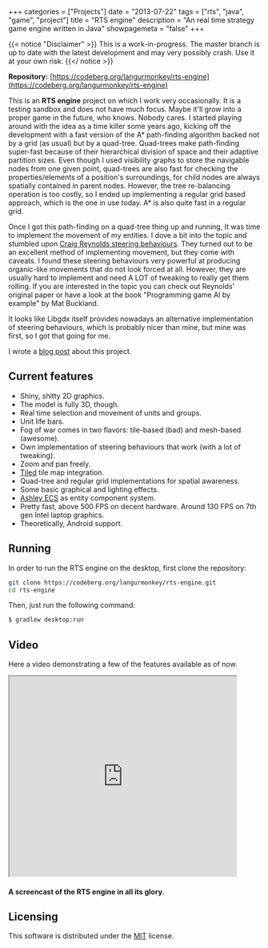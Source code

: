 +++
categories = ["Projects"]
date = "2013-07-22"
tags = ["rts", "java", "game", "project"]
title = "RTS engine"
description = "An real time strategy game engine written in Java"
showpagemeta = "false"
+++

{{< notice "Disclaimer" >}}
This is a work-in-progress. The master branch is up to date with the latest development and may very possibly crash. Use it at your own risk.
{{</ notice >}}

**Repository:** [https://codeberg.org/langurmonkey/rts-engine](https://codeberg.org/langurmonkey/rts-engine)

This is an **RTS engine** project on which I work very occasionally. It is a testing sandbox and does not have much focus. Maybe it'll grow into a proper game in the future, who knows. Nobody cares.
I started playing around with the idea as a time killer some years ago, kicking off the development with a fast version of the A* path-finding algorithm backed not by a grid (as usual) but by a quad-tree. Quad-trees make path-finding super-fast because of their hierarchical division of space and their adaptive partition sizes. Even though I used visibility graphs to store the navigable nodes from one given point, quad-trees are also fast for checking the properties/elements of a position's surroundings, for child nodes are always spatially contained in parent nodes. However, the tree re-balancing operation is too costly, so I ended up implementing a regular grid based approach, which is the one in use today. A* is also quite fast in a regular grid.

Once I got this path-finding on a quad-tree thing up and running, It was time to implement the movement of my entities. I dove a bit into the topic and stumbled upon [Craig Reynolds steering behaviours](http://www.red3d.com/cwr/papers/1999/gdc99steer.html). They turned out to be an excellent method of implementing movement, but they come with caveats. I found these steering behaviours very powerful at producing organic-like movements that do not look forced at all. However, they are usually hard to implement and need A LOT of tweaking to really get them rolling. If you are interested in the topic you can check out Reynolds' original paper or have a look at the book "Programming game AI by example" by Mat Buckland.

It looks like Libgdx itself provides nowadays an alternative implementation of steering behaviours, which is probably nicer than mine, but mine was first, so I got that going for me.

I wrote a [blog post](/blog/2013/rts-engine-preview) about this project.

## Current features
- Shiny, shitty 2D graphics.
- The model is fully 3D, though.
- Real time selection and movement of units and groups.
- Unit life bars.
- Fog of war comes in two flavors: tile-based (bad) and mesh-based (awesome).
- Own implementation of steering behaviours that work (with a lot of tweaking).
- Zoom and pan freely.
- [Tiled](https://www.mapeditor.org) tile map integration.
- Quad-tree and regular grid implementations for spatial awareness.
- Some basic graphical and lighting effects.
- [Ashley ECS](https://github.com/libgdx/ashley) as entity component system.
- Pretty fast, above 500 FPS on decent hardware. Around 130 FPS on 7th gen Intel laptop graphics.
- Theoretically, Android support.

## Running

In order to run the RTS engine on the desktop, first clone the repository:

```bash
git clone https://codeberg.org/langurmonkey/rts-engine.git
cd rts-engine
```

Then, just run the following command:

```bash
$ gradlew desktop:run
```


## Video

Here a video demonstrating a few of the features available as of now.

<div class="videowrapper">
<iframe id="odysee-iframe" width="90%" height="400" src="https://odysee.com/$/embed/rts-fogwar-zoom-pathfinding/16072a7fdd4569bc72d20494a7e471fbfd618e27?r=621u1MynW1hV1p9kTVvSiB3pZyjj9tJW" allowfullscreen></iframe>
</div>
<figcaption><h4>
A screencast of the RTS engine in all its glory.
</h4></figcaption>

## Licensing

This software is distributed under the [MIT](https://choosealicense.com/licenses/mit/) license.

